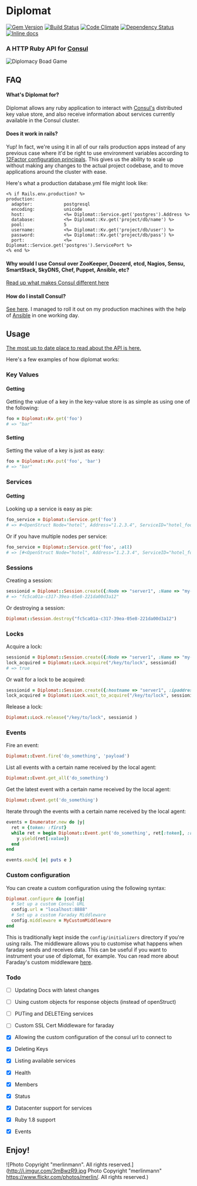 # Diplomat
[![Gem Version](https://badge.fury.io/rb/diplomat.svg)](http://badge.fury.io/rb/diplomat) [![Build Status](https://travis-ci.org/WeAreFarmGeek/diplomat.svg?branch=master)](https://travis-ci.org/WeAreFarmGeek/diplomat) [![Code Climate](https://codeclimate.com/github/johnhamelink/diplomat.png)](https://codeclimate.com/github/WeAreFarmGeek/diplomat) [![Dependency Status](https://gemnasium.com/WeAreFarmGeek/diplomat.svg)](https://gemnasium.com/WeAreFarmGeek/diplomat) [![Inline docs](http://inch-ci.org/github/wearefarmgeek/diplomat.svg?branch=master)](http://inch-ci.org/github/wearefarmgeek/diplomat)
### A HTTP Ruby API for [Consul](http://www.consul.io/)

![Diplomacy Boad Game](http://i.imgur.com/Nkuy4b7.jpg)


## FAQ

#### What's Diplomat for?

Diplomat allows any ruby application to interact with [Consul's](http://www.consul.io/) distributed key value store, and also receive information about services currently available in the Consul cluster.

#### Does it work in rails?

Yup! In fact, we're using it in all of our rails production apps instead of any previous case where it'd be right to use environment variables according to [12Factor configuration principals](http://12factor.net/config). This gives us the ability to scale up without making any changes to the actual project codebase, and to move applications around the cluster with ease.

Here's what a production database.yml file might look like:

```erb
<% if Rails.env.production? %>
production:
  adapter:            postgresql
  encoding:           unicode
  host:               <%= Diplomat::Service.get('postgres').Address %>
  database:           <%= Diplomat::Kv.get('project/db/name') %>
  pool:               5
  username:           <%= Diplomat::Kv.get('project/db/user') %>
  password:           <%= Diplomat::Kv.get('project/db/pass') %>
  port:               <%= Diplomat::Service.get('postgres').ServicePort %>
<% end %>
```

#### Why would I use Consul over ZooKeeper, Doozerd, etcd, Nagios, Sensu, SmartStack, SkyDNS, Chef, Puppet, Ansible, etc?

[Read up what makes Consul different here](http://www.consul.io/intro/vs/index.html)

#### How do I install Consul?

[See here](http://www.consul.io/intro/). I managed to roll it out on my production machines with the help of [Ansible](http://www.ansible.com/) in one working day.

## Usage

[The most up to date place to read about the API is here.](http://rubydoc.info/github/WeAreFarmGeek/diplomat)

Here's a few examples of how diplomat works:

### Key Values

#### Getting

Getting the value of a key in the key-value store is as simple as using one of the following:

```ruby
foo = Diplomat::Kv.get('foo')
# => "bar"
```

#### Setting

Setting the value of a key is just as easy:

```ruby
foo = Diplomat::Kv.put('foo', 'bar')
# => "bar"
```

### Services

#### Getting

Looking up a service is easy as pie:

```ruby
foo_service = Diplomat::Service.get('foo')
# => #<OpenStruct Node="hotel", Address="1.2.3.4", ServiceID="hotel_foo", ServiceName="foo", ServiceTags=["foo"], ServicePort=5432> 
```
Or if you have multiple nodes per service:

```ruby
foo_service = Diplomat::Service.get('foo', :all)
# => [#<OpenStruct Node="hotel", Address="1.2.3.4", ServiceID="hotel_foo", ServiceName="foo", ServiceTags=["foo"], ServicePort=5432>,#<OpenStruct Node="indigo", Address="1.2.3.5", ServiceID="indigo_foo", ServiceName="foo", ServiceTags=["foo"], ServicePort=5432>]
```

### Sessions

Creating a session:

```ruby
sessionid = Diplomat::Session.create({:Node => "server1", :Name => "my-lock"})
# => "fc5ca01a-c317-39ea-05e8-221da00d3a12"
```
Or destroying a session:

```ruby
Diplomat::Session.destroy("fc5ca01a-c317-39ea-05e8-221da00d3a12")
```

### Locks

Acquire a lock:

```ruby
sessionid = Diplomat::Session.create({:Node => "server1", :Name => "my-lock"})
lock_acquired = Diplomat::Lock.acquire("/key/to/lock", sessionid)
# => true
```
Or wait for a lock to be acquired:

```ruby
sessionid = Diplomat::Session.create({:hostname => "server1", :ipaddress => "4.4.4.4"})
lock_acquired = Diplomat::Lock.wait_to_acquire("/key/to/lock", sessionid)
```

Release a lock:

```ruby
Diplomat::Lock.release("/key/to/lock", sessionid )
```

### Events

Fire an event:

```ruby
Diplomat::Event.fire('do_something', 'payload')
```

List all events with a certain name received by the local agent:

```ruby
Diplomat::Event.get_all('do_something')
```

Get the latest event with a certain name received by the local agent:

```ruby
Diplomat::Event.get('do_something')
```

Iterate through the events with a certain name received by the local agent:

```ruby
events = Enumerator.new do |y|
  ret = {token: :first}
  while ret = begin Diplomat::Event.get('do_something', ret[:token], :reject) rescue nil end
    y.yield(ret[:value])
  end
end

events.each{ |e| puts e }
```

### Custom configuration

You can create a custom configuration using the following syntax:

```ruby
Diplomat.configure do |config|
  # Set up a custom Consul URL
  config.url = "localhost:8888"
  # Set up a custom Faraday Middleware
  config.middleware = MyCustomMiddleware
end
```

This is traditionally kept inside the `config/initializers` directory if you're using rails. The middleware allows you to customise what happens when faraday sends and receives data. This can be useful if you want to instrument your use of diplomat, for example. You can read more about Faraday's custom middleware [here](http://stackoverflow.com/a/20973008).

### Todo

-  [ ] Updating Docs with latest changes
-  [ ] Using custom objects for response objects (instead of openStruct)
-  [ ] PUTing and DELETEing services
-  [ ] Custom SSL Cert Middleware for faraday
-  [x] Allowing the custom configuration of the consul url to connect to
-  [x] Deleting Keys
-  [x] Listing available services
-  [x] Health
-  [x] Members
-  [x] Status
-  [x] Datacenter support for services
-  [x] Ruby 1.8 support
-  [x] Events


## Enjoy!

![Photo Copyright "merlinmann". All rights reserved.](http://i.imgur.com/3mBwzR9.jpg Photo Copyright "merlinmann" https://www.flickr.com/photos/merlin/. All rights reserved.)
